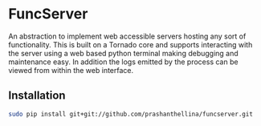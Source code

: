 FuncServer
==========

An abstraction to implement web accessible servers hosting any sort of functionality. This is built on a Tornado core and supports interacting with the server using a web based python terminal making debugging and maintenance easy. In addition the logs emitted by the process can be viewed from within the web interface.

Installation
------------
``` bash
sudo pip install git+git://github.com/prashanthellina/funcserver.git
```
